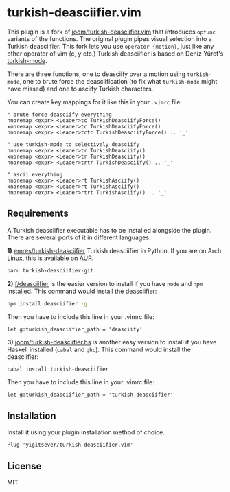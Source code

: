 turkish-deasciifier.vim
=======================

This plugin is a fork of [joom/turkish-deasciifier.vim](https://github.com/joom/turkish-deasciifier.vim) that introduces `opfunc` variants of the functions.
The original plugin pipes visual selection into a Turkish deasciifier.
This fork lets you use `operator {motion}`, just like any other operator of vim (c, y etc.)
Turkish deasciifier is based on Deniz Yüret's [turkish-mode](https://github.com/emres/turkish-mode).

There are three functions, one to deasciify over a motion using `turkish-mode`, one to brute force the deasciification (to fix what `turkish-mode` might have missed) and one to asciify Turkish characters.

You can create key mappings for it like this in your `.vimrc` file:

```vim
" brute force deasciify everything
nnoremap <expr> <Leader>tc TurkishDeasciifyForce()
xnoremap <expr> <Leader>tc TurkishDeasciifyForce()
nnoremap <expr> <Leader>tctc TurkishDeasciifyForce() .. '_'

" use turkish-mode to selectively deasciify
nnoremap <expr> <Leader>tr TurkishDeasciify()
xnoremap <expr> <Leader>tr TurkishDeasciify()
nnoremap <expr> <Leader>trtr TurkishDeasciify() .. '_'

" ascii everything
nnoremap <expr> <Leader>rt TurkishAsciify()
xnoremap <expr> <Leader>rt TurkishAsciify()
nnoremap <expr> <Leader>rtrt TurkishAsciify() .. '_'
```

## Requirements

A Turkish deasciifier executable has to be installed alongside the plugin. There are several ports of it in different languages.

**1)** [emres/turkish-deasciifier](https://github.com/emres/turkish-deasciifier/) Turkish deasciifier in Python. If you are on Arch Linux, this is available on AUR.

```bash
paru turkish-deasciifier-git
```

**2)** [f/deasciifier](https://github.com/f/deasciifier/) is the easier version to install if you have `node` and `npm` installed. This command would install the deasciifier:

```bash
npm install deasciifier -g
```

Then you have to include this line in your .vimrc file:

```vim
let g:turkish_deasciifier_path = 'deasciify'
```

**3)** [joom/turkish-deasciifier.hs](https://github.com/joom/turkish-deasciifier.hs/) is another easy version to install if you have Haskell installed (`cabal` and `ghc`). This command would install the deasciifier:

```bash
cabal install turkish-deasciifier
```

Then you have to include this line in your .vimrc file:

```vim
let g:turkish_deasciifier_path = 'turkish-deasciifier'
```

## Installation

Install it using your plugin installation method of choice.

```vim
Plug 'yigitsever/turkish-deasciifier.vim'
```

## License

MIT
